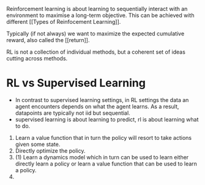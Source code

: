 Reinforcement learning is about learning to sequentially interact with an environment to maximise a long-term objective. This can be achieved with different [[Types of Reinfocement Learning]].


Typically (if not always) we want to maximize the expected cumulative reward, also called the [[return]].

RL is not a collection of individual methods, but a coherent set of ideas cutting across methods.

# RL vs Supervised Learning
* In contrast to supervised learning settings, in RL settings the data an agent encounters depends on what the agent learns. As a result, datapoints are typically not iid but sequential.
* supervised learning is about learning to predict, rl is about learning what to do.









1. Learn a value function that in turn the policy will resort to take actions given some state.
2. Directly optimize the policy.
3. (1) Learn a dynamics model which in turn can be used to learn either directly learn a policy or learn a value function that can be used to learn a policy.
4. 